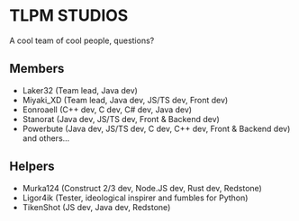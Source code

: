 # TLPM STUDIOS
A cool team of cool people, questions?

## Members

- Laker32 (Team lead, Java dev)
- Miyaki_XD (Team lead, Java dev, JS/TS dev, Front dev)
- Eonroaell (C++ dev, C dev, C# dev, Java dev)
- Stanorat (Java dev, JS/TS dev, Front & Backend dev)
- Powerbute (Java dev, JS/TS dev, C dev, C++ dev, Front & Backend dev)
and others...

## Helpers

- Murka124 (Construct 2/3 dev, Node.JS dev, Rust dev, Redstone)
- Ligor4ik (Tester, ideological inspirer and fumbles for Python)
- TikenShot (JS dev, Java dev, Redstone)
